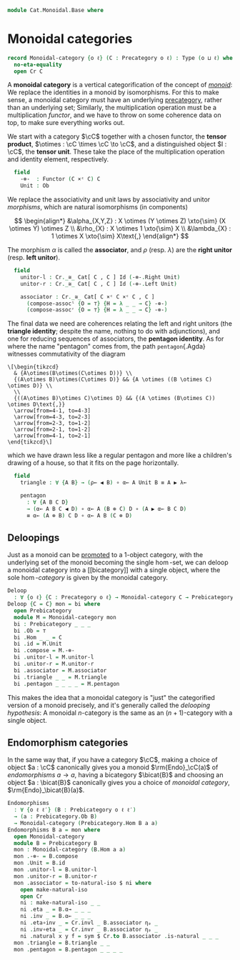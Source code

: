 <!--
```agda
open import Cat.Instances.Functor
open import Cat.Instances.Product
open import Cat.Bi.Base
open import Cat.Prelude

import Cat.Functor.Bifunctor as Bifunctor
import Cat.Reasoning as Cr
```
-->

```agda
module Cat.Monoidal.Base where
```

<!--
```agda
open _=>_
```
-->

# Monoidal categories

```agda
record Monoidal-category {o ℓ} (C : Precategory o ℓ) : Type (o ⊔ ℓ) where
  no-eta-equality
  open Cr C
```

A **monoidal category** is a vertical categorification of the concept of
[_monoid_]: We replace the identities in a monoid by isomorphisms. For
this to make sense, a monoidal category must have an underlying
[precategory], rather than an underlying set; Similarly, the
multiplication operation must be a multiplication _functor_, and we have
to throw on some coherence data on top, to make sure everything works
out.

[_monoid_]: Algebra.Monoid.html
[precategory]: Cat.Base.html

We start with a category $\cC$ together with a chosen functor, the
**tensor product**, $\otimes : \cC \times \cC \to \cC$, and a
distinguished object $I : \cC$, the **tensor unit**. These take the
place of the multiplication operation and identity element,
respectively.

```agda
  field
    -⊗-  : Functor (C ×ᶜ C) C
    Unit : Ob
```

<!--
```agda
  private module -⊗- = Bifunctor -⊗-
  _⊗_ : Ob → Ob → Ob
  A ⊗ B = -⊗- .Functor.F₀ (A , B)

  _⊗₁_ : ∀ {w x y z} → Hom w x → Hom y z → Hom (w ⊗ y) (x ⊗ z)
  f ⊗₁ g = -⊗- .Functor.F₁ (f , g)
```
-->

We replace the associativity and unit laws by
associativity and unitor _morphisms_, which are natural isomorphisms (in
components)

$$
\begin{align*}
&\alpha_{X,Y,Z} : X \otimes (Y \otimes Z) \xto{\sim} (X \otimes Y) \otimes Z \\
&\rho_{X} : X \otimes 1 \xto{\sim} X \\
&\lambda_{X} : 1 \otimes X \xto{\sim} X\text{,}
\end{align*}
$$

The morphism $\alpha$ is called the **associator**, and $\rho$ (resp.
$\lambda$) are the **right unitor** (resp. **left unitor**).

```agda
  field
    unitor-l : Cr._≅_ Cat[ C , C ] Id (-⊗-.Right Unit)
    unitor-r : Cr._≅_ Cat[ C , C ] Id (-⊗-.Left Unit)

    associator : Cr._≅_ Cat[ C ×ᶜ C ×ᶜ C , C ]
      (compose-assocˡ {O = ⊤} {H = λ _ _ → C} -⊗-)
      (compose-assocʳ {O = ⊤} {H = λ _ _ → C} -⊗-)
```

<!--
```agda
  λ← : ∀ {X} → Hom (Unit ⊗ X) X
  λ← = unitor-l .Cr._≅_.from .η _

  λ→ : ∀ {X} → Hom X (Unit ⊗ X)
  λ→ = unitor-l .Cr._≅_.to .η _

  ρ← : ∀ {X} → Hom (X ⊗ Unit) X
  ρ← = unitor-r .Cr._≅_.from .η _

  ρ→ : ∀ {X} → Hom X (X ⊗ Unit)
  ρ→ = unitor-r .Cr._≅_.to .η _

  α→ : ∀ A B C → Hom ((A ⊗ B) ⊗ C) (A ⊗ (B ⊗ C))
  α→ _ _ _ = associator .Cr._≅_.to .η _

  α← : ∀ A B C → Hom (A ⊗ (B ⊗ C)) ((A ⊗ B) ⊗ C)
  α← _ _ _ = associator .Cr._≅_.from .η _

  -- whiskering on the right
  _▶_ : ∀ A {B C} (g : Hom B C) → Hom (A ⊗ B) (A ⊗ C)
  _▶_ A f = id ⊗₁ f

  -- whiskering on the left
  _◀_ : ∀ {A B} (g : Hom A B) C → Hom (A ⊗ C) (B ⊗ C)
  _◀_ f A = f ⊗₁ id
```
-->

The final data we need are coherences relating the left and right
unitors (the **triangle identity**; despite the name, nothing to do with
adjunctions), and one for reducing sequences of associators, the
**pentagon identity**. As for where the name "pentagon" comes from, the
path `pentagon`{.Agda} witnesses commutativity of the diagram

~~~{.quiver .tall-1}
\[\begin{tikzcd}
  & {A\otimes(B\otimes(C\otimes D))} \\
  {(A\otimes B)\otimes(C\otimes D)} && {A \otimes ((B \otimes C) \otimes D)} \\
  \\
  {((A\otimes B)\otimes C)\otimes D} && {(A \otimes (B\otimes C)) \otimes D\text{,}}
  \arrow[from=4-1, to=4-3]
  \arrow[from=4-3, to=2-3]
  \arrow[from=2-3, to=1-2]
  \arrow[from=2-1, to=1-2]
  \arrow[from=4-1, to=2-1]
\end{tikzcd}\]
~~~

which we have drawn less like a regular pentagon and more like a
children's drawing of a house, so that it fits on the page horizontally.

```agda
  field
    triangle : ∀ {A B} → (ρ← ◀ B) ∘ α← A Unit B ≡ A ▶ λ←

    pentagon
      : ∀ {A B C D}
      → (α← A B C ◀ D) ∘ α← A (B ⊗ C) D ∘ (A ▶ α← B C D)
      ≡ α← (A ⊗ B) C D ∘ α← A B (C ⊗ D)
```

## Deloopings

Just as a monoid can be [promoted] to a 1-object category, with the
underlying set of the monoid becoming the single $\hom$-set, we can
deloop a monoidal category into a [[bicategory]] with a single object,
where the sole $\hom$-_category_ is given by the monoidal category.

[promoted]: Cat.Instances.Delooping.html

```agda
Deloop
  : ∀ {o ℓ} {C : Precategory o ℓ} → Monoidal-category C → Prebicategory lzero o ℓ
Deloop {C = C} mon = bi where
  open Prebicategory
  module M = Monoidal-category mon
  bi : Prebicategory _ _ _
  bi .Ob = ⊤
  bi .Hom _ _ = C
  bi .id = M.Unit
  bi .compose = M.-⊗-
  bi .unitor-l = M.unitor-l
  bi .unitor-r = M.unitor-r
  bi .associator = M.associator
  bi .triangle _ _ = M.triangle
  bi .pentagon _ _ _ _ = M.pentagon
```

This makes the idea that a monoidal category is "just" the categorified
version of a monoid precisely, and it's generally called the _delooping
hypothesis_: A monoidal $n$-category is the same as an $(n+1)$-category
with a single object.

## Endomorphism categories

In the same way that, if you have a category $\cC$, making a choice
of object $a : \cC$ canonically gives you a monoid
$\rm{Endo}_\cC(a)$ of _endomorphisms_ $a \to a$, having a bicategory
$\bicat{B}$ and choosing an object $a : \bicat{B}$ canonically gives you
a choice of _monoidal category_, $\rm{Endo}_\bicat{B}(a)$.

```agda
Endomorphisms
  : ∀ {o ℓ ℓ′} (B : Prebicategory o ℓ ℓ′)
  → (a : Prebicategory.Ob B)
  → Monoidal-category (Prebicategory.Hom B a a)
Endomorphisms B a = mon where
  open Monoidal-category
  module B = Prebicategory B
  mon : Monoidal-category (B.Hom a a)
  mon .-⊗- = B.compose
  mon .Unit = B.id
  mon .unitor-l = B.unitor-l
  mon .unitor-r = B.unitor-r
  mon .associator = to-natural-iso $ ni where
    open make-natural-iso
    open Cr
    ni : make-natural-iso _ _
    ni .eta _ = B.α→ _ _ _
    ni .inv _ = B.α← _ _ _
    ni .eta∘inv _ = Cr.invl _ B.associator ηₚ _
    ni .inv∘eta _ = Cr.invr _ B.associator ηₚ _
    ni .natural x y f = sym $ Cr.to B.associator .is-natural _ _ _
  mon .triangle = B.triangle _ _
  mon .pentagon = B.pentagon _ _ _ _
```
